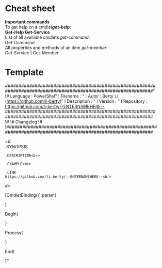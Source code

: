 # Cheat sheet

<b>Important commands</b><br>
To get help on a cmdlet<b><i>get-help</i></b>:<br>
<b>Get-Help Get-Service</b><br>
List of all available cmdlets <i>get-command</i>:<br>
	Get-Command<br>
All properties and methods of an item <i>get-member</i>:<br>
	Get-Service | Get-Member<br>

# Template

###############################################################################################################"
!# Language    : PowerShel"
! Filename    : "
! Autor       : Berty Li (https://github.com/li-berty)"
! Description : "
! Version     : "
! Repository  : https://github.com/li-berty/--ENTERNAMEHERE--
###############################################################################################################
!#
!# Changelog
!#
!###############################################################################################################

<#<br>
    .SYNOPSIS<br>
    
    .DESCRIPTION<br>
    
    .EXAMPLE<br>
    
    .LINK
    https://github.com/li-berty/--ENTERNAMEHERE--<br>
#><br>

[CmdletBinding()]
param(

)

Begin{

}

Process{

}

End{

}"

